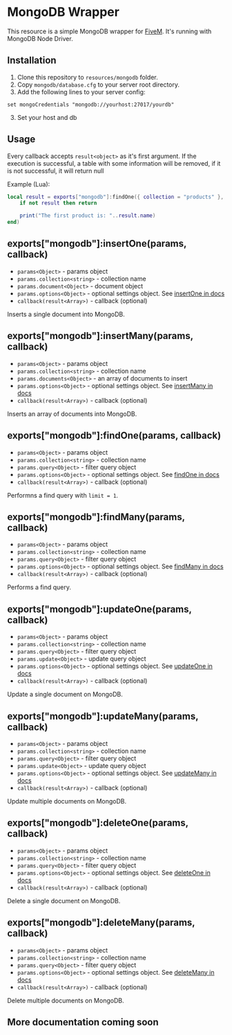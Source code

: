 # MongoDB Wrapper

This resource is a simple MongoDB wrapper for [FiveM](https://fivem.net/). It's running with MongoDB Node Driver.

## Installation

1. Clone this repository to `resources/mongodb` folder.
2. Copy `mongodb/database.cfg` to your server root directory.
3. Add the following lines to your server config:
```
set mongoCredentials "mongodb://yourhost:27017/yourdb"
```
3. Set your host and db

## Usage

Every callback accepts `result<object>` as it's first argument. If the execution is successful, a table with some information will be removed, if it is not successful, it will return null

Example (Lua):
```lua
local result = exports["mongodb"]:findOne({ collection = "products" }, function(result)
    if not result then return

    print("The first product is: "..result.name)
end)
```

## exports["mongodb"]:insertOne(params, callback)
* `params<Object>` - params object
* `params.collection<string>` - collection name
* `params.document<Object>` - document object
* `params.options<Object>` - optional settings object. See [insertOne in docs](https://www.mongodb.com/docs/drivers/node/current/usage-examples/insertOne/)
* `callback(result<Array>)` - callback (optional)

Inserts a single document into MongoDB.

## exports["mongodb"]:insertMany(params, callback)
* `params<Object>` - params object
* `params.collection<string>` - collection name
* `params.documents<Object>` - an array of documents to insert
* `params.options<Object>` - optional settings object. See [insertMany in docs](https://www.mongodb.com/docs/drivers/node/current/usage-examples/insertMany/)
* `callback(result<Array>)` - callback (optional)

Inserts an array of documents into MongoDB.

## exports["mongodb"]:findOne(params, callback)

* `params<Object>` - params object
* `params.collection<string>` - collection name
* `params.query<Object>` - filter query object
* `params.options<Object>` - optional settings object. See [findOne in docs](https://www.mongodb.com/docs/drivers/node/current/usage-examples/findOne/)
* `callback(result<Array>)` - callback (optional)

Performns a find query with `limit = 1`.

## exports["mongodb"]:findMany(params, callback)

* `params<Object>` - params object
* `params.collection<string>` - collection name
* `params.query<Object>` - filter query object
* `params.options<Object>` - optional settings object. See [findMany in docs](https://www.mongodb.com/docs/drivers/node/current/usage-examples/find/)
* `callback(result<Array>)` - callback (optional)

Performs a find query.

## exports["mongodb"]:updateOne(params, callback)

* `params<Object>` - params object
* `params.collection<string>` - collection name
* `params.query<Object>` - filter query object
* `params.update<Object>` - update query object
* `params.options<Object>` - optional settings object. See [updateOne in docs](https://www.mongodb.com/docs/drivers/node/current/usage-examples/updateOne/)
* `callback(result<Array>)` - callback (optional)

Update a single document on MongoDB.

## exports["mongodb"]:updateMany(params, callback)

* `params<Object>` - params object
* `params.collection<string>` - collection name
* `params.query<Object>` - filter query object
* `params.update<Object>` - update query object
* `params.options<Object>` - optional settings object. See [updateMany in docs](https://www.mongodb.com/docs/drivers/node/current/usage-examples/updateMany/)
* `callback(result<Array>)` - callback (optional)

Update multiple documents on MongoDB.

## exports["mongodb"]:deleteOne(params, callback)

* `params<Object>` - params object
* `params.collection<string>` - collection name
* `params.query<Object>` - filter query object
* `params.options<Object>` - optional settings object. See [deleteOne in docs](https://www.mongodb.com/docs/drivers/node/current/usage-examples/deleteOne/)
* `callback(result<Array>)` - callback (optional)

Delete a single document on MongoDB.

## exports["mongodb"]:deleteMany(params, callback)

* `params<Object>` - params object
* `params.collection<string>` - collection name
* `params.query<Object>` - filter query object
* `params.options<Object>` - optional settings object. See [deleteMany in docs](https://www.mongodb.com/docs/drivers/node/current/usage-examples/deleteMany/)
* `callback(result<Array>)` - callback (optional)

Delete multiple documents on MongoDB.

## More documentation coming soon
